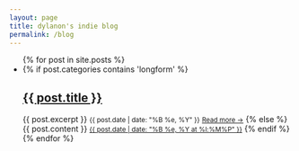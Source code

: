 ```yaml
---
layout: page
title: dylanon's indie blog
permalink: /blog
---
```


<ul class="blog-list">
  {% for post in site.posts %}
    <li>
      {% if post.categories contains 'longform' %}
      	<a href="{{ post.url }}"><h2>{{ post.title }}</h2></a>
      	{{ post.excerpt }}
      	<small>{{ post.date | date: "%B %e, %Y" }}</small>
      	<small class="timestamp"><a href="{{ post.url }}">Read more &rarr;</a></small>
      {% else %}
      	{{ post.content }}
      	<small class="timestamp"><a href="{{ post.url }}">{{ post.date | date: "%B %e, %Y at %l:%M%P" }}</a></small>
      {% endif %}
    </li>
  {% endfor %}
</ul>